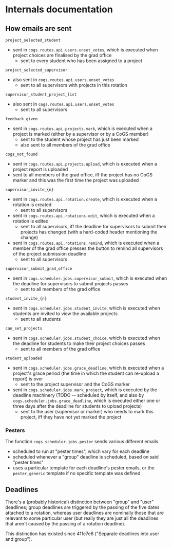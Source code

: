 # Internals documentation

## How emails are sent

`project_selected_student`

- sent in `cogs.routes.api.users.unset_votes`, which is executed when project
  choices are finalised by the grad office
  - sent to every student who has been assigned to a project

`project_selected_supervisor`

- also sent in `cogs.routes.api.users.unset_votes`
  - sent to all supervisors with projects in this rotation

`supervisor_student_project_list`

- also sent in `cogs.routes.api.users.unset_votes`
  - sent to all supervisors

`feedback_given`

- sent in `cogs.routes.api.projects.mark`, which is executed when a project is
  marked (either by a supervisor or by a CoGS member)
  - sent to the student whose project has just been marked
  - also sent to all members of the grad office

`cogs_not_found`

- sent in `cogs.routes.api.projects.upload`, which is executed when a project
  report is uploaded
- sent to all members of the grad office, iff the project has no CoGS marker and
  this was the first time the project was uploaded

`supervisor_invite_{n}`

- sent in `cogs.routes.api.rotation.create`, which is executed when a rotation
  is created
  - sent to all supervisors
- sent in `cogs.routes.api.rotations.edit`, which is executed when a rotation is
  edited
  - sent to all supervisors, iff the deadline for supervisors to submit their
    projects has changed (with a hard-coded header mentioning the change)
- sent in `cogs.routes.api.rotations.remind`, which is executed when a member of
  the grad office presses the button to remind all supervisors of the project
  submission deadline
  - sent to all supervisors

`supervisor_submit_grad_office`

- sent in `cogs.scheduler.jobs.supervisor_submit`, which is executed when the
  deadline for supervisors to submit projects passes
  - sent to all members of the grad office

`student_invite_{n}`

- sent in `cogs.scheduler.jobs.student_invite`, which is executed when students
  are invited to view the available projects
  - sent to all students

`can_set_projects`

- sent in `cogs.scheduler.jobs.student_choice`, which is executed when the
  deadline for students to make their project choices passes
  - sent to all members of the grad office

`student_uploaded`

- sent in `cogs.scheduler.jobs.grace_deadline`, which is executed when a
  project's grace period (the time in which the student can re-upload a report)
  is over
  - sent to the project supervisor and the CoGS marker
- sent in `cogs.scheduler.jobs.mark_project`, which is executed by the deadline
  machinery (TODO -- scheduled by itself, and also by
  `cogs.scheduler.jobs.grace_deadline`, which is executed either one or three
  days after the deadline for students to upload projects)
  - sent to the user (supervisor or marker) who needs to mark this project, iff
    they have not yet marked the project

### Pesters

The function `cogs.scheduler.jobs.pester` sends various different emails.

- scheduled to run at "pester times", which vary for each deadline
- scheduled whenever a "group" deadline is scheduled, based on said "pester
  times"
- uses a particular template for each deadline's pester emails, or the
  `pester_generic` template if no specific template was defined

## Deadlines

There's a (probably historical) distinction between "group" and "user"
deadlines; group deadlines are triggered by the passing of the five dates
attached to a rotation, whereas user deadlines are nominally those that are
relevant to some particular user (but really they are just all the deadlines
that aren't caused by the passing of a rotation deadline).

This distinction has existed since 411e7e6 ("Separate deadlines into user and
group").

<!-- vim: set tw=80: -->
